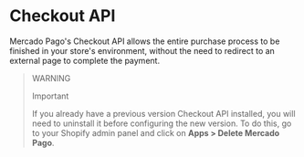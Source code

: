 # Checkout API

Mercado Pago's Checkout API allows the entire purchase process to be finished in your store's environment, without the need to redirect to an external page to complete the payment.

> WARNING
>
> Important
>
> If you already have a previous version Checkout API installed, you will need to uninstall it before configuring the new version. To do this, go to your Shopify admin panel and click on **Apps > Delete Mercado Pago**.